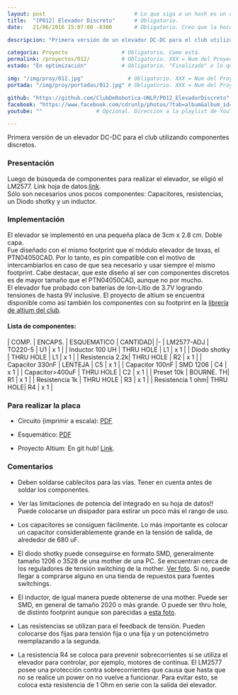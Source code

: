 ```yaml
---
layout: post					        # Lo que siga a un hash es un comentario
title:  "[P012] Elevador Discreto"	    # Obligatorio.
date:   21/06/2016 15:07:00 -0300		# Obligatorio. Creo que la hora y zona no, pero bue...

descripcion: "Primera versión de un elevador DC-DC para el club utilizando componentes discretos. El objetivo del elevador es proveer una tensión de DC mayor a otra que en general provee de una batería. Esto es para no tener que agregar en un robot baterías en serie, lo que agrega peso y es incómodo para cargarlas."	# Obligatorio.

categoria: Proyecto					# Obligatorio. Como está.
permalink: /proyectos/012/			# Obligatorio. XXX = Num del Proyecto
estado: "En optimización"			# Obligatorio. "Finalizado" o lo que quieran. 

img: "/img/proy/012.jpg"			  # Obligatorio. XXX = Num del Proyecto
portada: "/img/proy/portadas/012.jpg" # Obligatorio. XXX = Num del Proyecto

github: "https://github.com/ClubDeRobotica-UNLP/P012_ElevadorDiscreto"
facebook: "https://www.facebook.com/cdrunlp/photos/?tab=album&album_id=515497131981258"
youtube: ""					# Opcional. Direccion a la playlist de YouTube.

---
```



Primera versión de un elevador DC-DC para el club utilizando componentes discretos.  



### Presentación

Luego de búsqueda de componentes para realizar el elevador, se eligió el LM2577. Link hoja de datos:[link](http://www.ti.com.cn/cn/lit/ds/symlink/lm2577.pdf).  
Sólo son necesarios unos pocos componentes: Capacitores, resistencias, un Diodo shotky y un inductor.

### Implementación

El elevador se implementó en una pequeña placa de 3cm x 2.8 cm. Doble capa.  
Fue diseñado con el mismo footprint que el módulo elevador de texas, el PTN04050CAD. Por lo tanto, es pin compatible con el motivo de intercambiarlos en caso de que sea necesario y usar siempre el mismo footprint. Cabe destacar, que este diseño al ser con componentes discretos es de mayor tamaño que el PTN04050CAD, aunque no por mucho.  
El elevador fue probado con baterías de Ion-Litio de 3.7V logrando tensiones de hasta 9V inclusive. El proyecto de altium se encuentra disponible como así también los componentes con su footprint en la [librería de altium del club](https://www.dropbox.com/sh/wmws3nq52dmwwt4/AAC-t99zivPo3nt4TggKyeRVa?dl=0).


#### Lista de componentes:

| COMP.			  |  ENCAPS.  | ESQUEMATICO  |  CANTIDAD|
|-
| LM2577-ADJ	  | TO220-5	  | 	U1		 | 	  x 1	|
| Inductor 100 UH | THRU HOLE | 	L1		 | 	  x 1	|
| Diodo shotky    | THRU HOLE | 	L1		 | 	  x 1	|
| Resistencia 2.2k| THRU HOLE | 	R2		 | 	  x 1	|
| Capacitor 330nF | LENTEJA	  | 	C5		 | 	  x 1	|
| Capacitor 100nF | SMD 1206  | 	C4		 | 	  x 1	|
| Capacitor>400uF | THRU HOLE | 	C2		 | 	  x 1	|
| Preset 10k      | BOURNE. TH| 	R1		 | 	  x 1	|
| Resistencia 1k  | THRU HOLE | 	R3		 | 	  x 1	|
| Resistencia 1 ohm| THRU HOLE| 	R4		 | 	  x 1	|



### Para realizar la placa

- Circuito (imprimir a escala): [PDF](https://www.dropbox.com/s/lirk5twed956w01/P012_Placa.pdf?dl=0)

- Esquemático: [PDF](https://www.dropbox.com/s/qpsxm90kpokhu8z/P012_Esquematico.pdf?dl=0)

- Proyecto Altium: En git hub! [Link](https://github.com/ClubDeRobotica-UNLP/P012_ElevadorDiscreto).



### Comentarios



 - Deben soldarse cablecitos para las vías. Tener en cuenta antes de soldar los componentes.



 - Ver las limitaciones de potencia del integrado en su hoja de datos!! Puede colocarse un disipador para estirar un poco más el rango de uso.



 - Los capacitores se consiguen fácilmente. Lo más importante es colocar un capacitor considerablemente grande en la tensión de salida, de alrededor de 680 uF.



 - El diodo shotky puede conseguirse en formato SMD, generalmente tamaño 1206 o 3528 de una mother de una PC. Se encuentran cerca de los reguladores de tensión switching de la mother. [Ver foto](http://g01.a.alicdn.com/kf/HTB19wdvIXXXXXXdXXXXq6xXFXXXU/Env&iacute;o-gratuito-One-lote-100-unids-SMA-SS14-1N5819-IN5819-Schottky-diodo.jpg). Si no, puede llegar a comprarse alguno en una tienda de repuestos para fuentes switchings.



 - El inductor, de igual manera puede obtenerse de una mother. Puede ser SMD, en general de tamaño 2020 o más grande. O puede ser thru hole, de distinto footprint aunque son parecidas a [esta foto](http://img.directindustry.com/images_di/photo-m/124023-7954539.jpg).



 - Las resistencias se utilizan para el feedback de tensión. Pueden colocarse dos fijas para tensión fija o una fija y un potenciómetro reemplazando a la segunda.



 - La resistencia R4 se coloca para prevenir sobrecorrientes si se utiliza el elevador para controlar, por ejemplo, motores de continua. El LM2577 posee una protección contra sobrecorrientes que causa que hasta que no se realice un power on no vuelve a funcionar. Para evitar esto, se coloca esta resistencia de 1 Ohm en serie con la salida del elevador.

